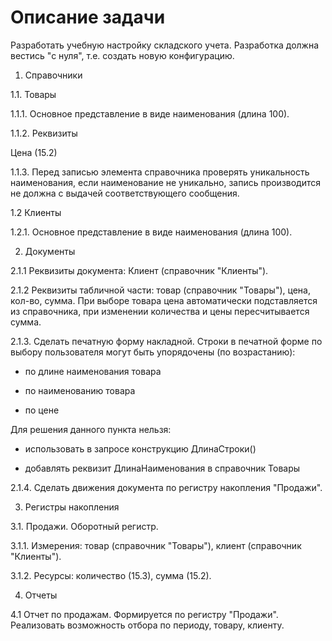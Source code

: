 # Описание задачи

Разработать учебную настройку складского учета. Разработка должна вестись "с нуля", т.е. создать новую конфигурацию.

1. Справочники

1.1. Товары

1.1.1. Основное представление в виде наименования (длина 100).

1.1.2. Реквизиты

Цена (15.2)

1.1.3. Перед записью элемента справочника проверять уникальность наименования, если наименование не уникально, запись производится не должна с выдачей соответствующего сообщения.

1.2 Клиенты

1.2.1. Основное представление в виде наименования (длина 100).


2. Документы

2.1.1 Реквизиты документа: Клиент (справочник "Клиенты").

2.1.2 Реквизиты табличной части: товар (справочник "Товары"), цена, кол-во, сумма. При выборе товара цена автоматически подставляется из справочника, при изменении количества и цены пересчитывается сумма.

2.1.3. Сделать печатную форму накладной. Строки в печатной форме по выбору пользователя могут быть упорядочены (по возрастанию):

- по длине наименования товара

- по наименованию товара

- по цене

Для решения данного пункта нельзя:

- использовать в запросе конструкцию ДлинаСтроки()

- добавлять реквизит ДлинаНаименования в справочник Товары

2.1.4. Сделать движения документа по регистру накопления "Продажи".


3. Регистры накопления

3.1. Продажи. Оборотный регистр.

3.1.1. Измерения: товар (справочник "Товары"), клиент (справочник "Клиенты").

3.1.2. Ресурсы: количество (15.3), сумма (15.2).


4. Отчеты

4.1 Отчет по продажам. Формируется по регистру "Продажи". Реализовать возможность отбора по периоду, товару, клиенту.
